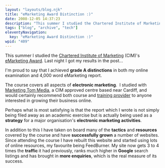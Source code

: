 ```yaml
---
layout: "layouts/blog.njk"
title: "eMarketing Award Distinction :)"
date: 2008-12-05 14:37:23
description: "This summer I studied the Chartered Institute of Marketing (CIM)'s eMarketing Award"
tags: ["blog", "archive", "tech"]
eleventyNavigation:
  key: "eMarketing Award Distinction :)"
wpid: "409"
---
```


This summer I studied the <a title="CIM" rel="nofollow" href="https://www.cim.co.uk" target="_blank">Chartered Institute of Marketing</a> (CIM)'s <a title="eMarketing Award" rel="nofollow" href="https://www.marketingtom.com/emarketing_award.html" target="_blank">eMarketing Award</a>. Last night I got my results in the post...

I'm proud to say that I achieved <strong>grade A distinctions</strong> in both my online examination and 4,000 word eMarketing report.

The course covers all aspects of <strong>electronic marketing</strong>.  I studied with <a title="Marketing Tom" rel="nofollow" href="https://www.marketingtom.com" target="_blank">Marketing Tom Media</a>, a CIM approved centre based near Cardiff, and would certainly recommend both course and <a href="https://www.marketingtom.com" target="_blank">training provider</a> to anyone interested in growing their business online.

Perhaps what is most satisfying is that the report which I wrote is not simply being filed away as an academic exercise but is actually being used as a <strong>strategy</strong> for a major organisation's <strong>electronic marketing activities</strong>.

In addition to this I have taken on board many of the <strong>tactics</strong> and <strong>resources</strong> covered by the course and have <strong>successfully grown</strong> a number of websites. Since attending the course I have rebuilt this website and started using lots of online resources, my favourite being FeedBurner. My site now gets 3 to 4 times the <strong>traffic </strong>it had previously, ranks much higher in <strong>Google</strong> search listings and has brought in <strong>more enquiries</strong>, which is the real measure of its success.
